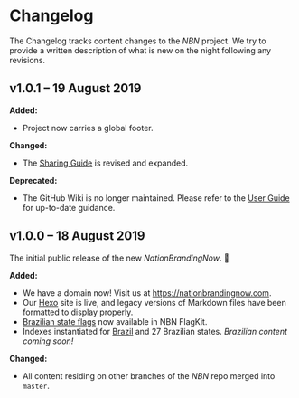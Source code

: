 # Changelog

The Changelog tracks content changes to the *NBN* project. We try to provide a written description of what is new on the night following any revisions.

## v1.0.1 – 19 August 2019

**Added:**

- Project now carries a global footer.

**Changed:**

- The [Sharing Guide](https://nationbrandingnow.com/guide/use.html) is revised and expanded.

**Deprecated:**

- The GitHub Wiki is no longer maintained. Please refer to the [User Guide](https://nationbrandingnow.com/guide.html) for up-to-date guidance.

## v1.0.0 – 18 August 2019

The initial public release of the new *NationBrandingNow*. 🎉

**Added:**

- We have a domain now! Visit us at https://nationbrandingnow.com.
- Our [Hexo](https://hexo.io/) site is live, and legacy versions of Markdown files have been formatted to display properly.
- [Brazilian state flags](https://github.com/apapenheim/nation-branding-now/tree/master/source/images/FlagKit/SA/BR) now available in NBN FlagKit.
- Indexes instantiated for [Brazil](https://nationbrandingnow.com/sa/br) and 27 Brazilian states. *Brazilian content coming soon!*

**Changed:**

- All content residing on other branches of the *NBN* repo merged into `master`.